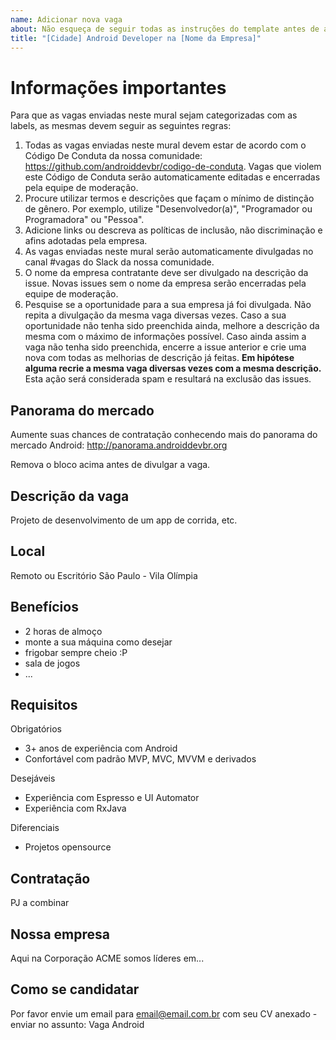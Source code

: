 ```yaml
---
name: Adicionar nova vaga
about: Não esqueça de seguir todas as instruções do template antes de abrir a vaga.
title: "[Cidade] Android Developer na [Nome da Empresa]"
---
```


# Informações importantes

Para que as vagas enviadas neste mural sejam categorizadas com as labels, as mesmas devem seguir as seguintes regras:

1. Todas as vagas enviadas neste mural devem estar de acordo com o Código De Conduta da nossa comunidade: https://github.com/androiddevbr/codigo-de-conduta. Vagas que violem este Código de Conduta serão automaticamente editadas e encerradas pela equipe de moderação.
2. Procure utilizar termos e descrições que façam o mínimo de distinção de gênero. Por exemplo, utilize "Desenvolvedor(a)", "Programador ou Programadora" ou "Pessoa".
3. Adicione links ou descreva as políticas de inclusão, não discriminação e afins adotadas pela empresa.
4. As vagas enviadas neste mural serão automaticamente divulgadas no canal #vagas do Slack da nossa comunidade.
5. O nome da empresa contratante deve ser divulgado na descrição da issue. Novas issues sem o nome da empresa serão encerradas pela equipe de moderação.
6. Pesquise se a oportunidade para a sua empresa já foi divulgada. Não repita a divulgação da mesma vaga diversas vezes. Caso a sua oportunidade não tenha sido preenchida ainda, melhore a descrição da mesma com o máximo de informações possível. Caso ainda assim a vaga não tenha sido preenchida, encerre a issue anterior e crie uma nova com todas as melhorias de descrição já feitas. **Em hipótese alguma recrie a mesma vaga diversas vezes com a mesma descrição.** Esta ação será considerada spam e resultará na exclusão das issues.

## Panorama do mercado

Aumente suas chances de contratação conhecendo mais do panorama do mercado Android: http://panorama.androiddevbr.org

Remova o bloco acima antes de divulgar a vaga.

## Descrição da vaga

Projeto de desenvolvimento de um app de corrida, etc.

## Local

Remoto ou Escritório São Paulo - Vila Olímpia

## Benefícios

- 2 horas de almoço
- monte a sua máquina como desejar
- frigobar sempre cheio :P
- sala de jogos
- ...

## Requisitos

Obrigatórios

- 3+ anos de experiência com Android
- Confortável com padrão MVP, MVC, MVVM e derivados

Desejáveis

- Experiência com Espresso e UI Automator
- Experiência com RxJava

Diferenciais

- Projetos opensource

## Contratação

PJ a combinar

## Nossa empresa

Aqui na Corporação ACME somos líderes em...

## Como se candidatar

Por favor envie um email para email@email.com.br com seu CV anexado - enviar no assunto: Vaga Android
